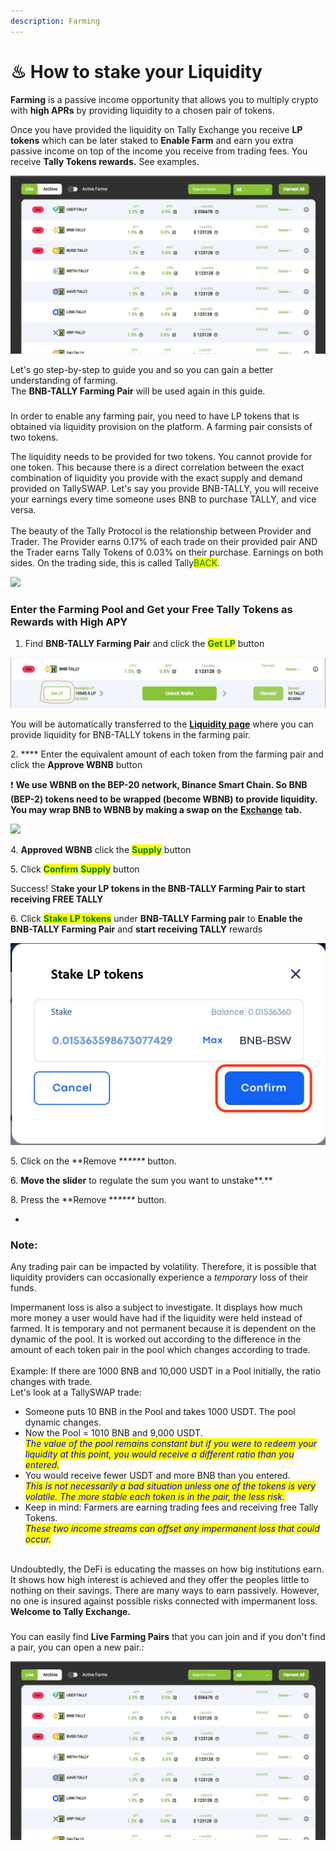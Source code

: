 ```yaml
---
description: Farming
---
```


# ♨ How to stake your Liquidity



**Farming** is a passive income opportunity that allows you to multiply crypto with **high APRs** by providing liquidity to a chosen pair of tokens.

Once you have provided the liquidity on Tally Exchange you receive **LP tokens** which can be later staked to **Enable Farm** and earn you extra passive income on top of the income you receive from trading fees.  You receive **Tally Tokens rewards.**  See examples.

![](<../.gitbook/assets/Farm page example.jpg>)

Let's go step-by-step to guide you and so you can gain a better understanding of farming.\
The **BNB-TALLY Farming Pair** will be used again in this guide.

### &#x20;<a href="#provide-liquidity-stake-lp-tokens-and-earn-bsw" id="provide-liquidity-stake-lp-tokens-and-earn-bsw"></a>

In order to enable any farming pair, you need to have LP tokens that is obtained via liquidity provision on the platform. A farming pair consists of two tokens.

The liquidity needs to be provided for two tokens.  You cannot provide for one token.  This because there is a direct correlation between the exact combination of liquidity you provide with the exact supply and demand provided on TallySWAP.  Let's say you provide BNB-TALLY, you will receive your earnings every time someone uses BNB to purchase TALLY, and vice versa.\
\
The beauty of the Tally Protocol is the relationship between Provider and Trader.  The Provider earns 0.17% of each trade on their provided pair AND the Trader earns Tally Tokens of 0.03% on their purchase.  Earnings on both sides.  On the trading side, this is called Tally<mark style="color:green;">BACK</mark>.&#x20;

![](<../.gitbook/assets/TallySWAP Gif for HomePage.gif>)

### Enter the Farming Pool and Get your Free Tally Tokens as Rewards with High APY

1. Find **BNB-TALLY Farming Pair** and click the <mark style="color:green;">**Get LP**</mark> button

![](<../.gitbook/assets/Get LP image for staking.jpg>)

You will be automatically transferred to the [**Liquidity page**](https://exchange.biswap.org/#/pool) where you can provide liquidity for BNB-TALLY tokens in the farming pair.

2\. **** Enter the equivalent amount of each token from the farming pair and click the **Approve WBNB** button

❗️ **We use WBNB on the BEP-20 network, Binance Smart Chain. So BNB (BEP-2) tokens need to be wrapped (become WBNB) to provide liquidity. You may wrap BNB to WBNB by making a swap on the** [**Exchange**](https://exchange.biswap.org/#/swap) **tab.**

![](https://lh3.googleusercontent.com/mcyP2T14KnzCqSvPBTHnf6ZnJH45u78JeNrW4diLKgPfDE6nQNgQVFBNtQFTjurc6mvBZThCUbAaWG1K79j4NetcoXswFO-s82fvvtVL-S69uyQiyVp16EA3hybRP4fXpy1Ncg76=s0)

4\.  **Approved WBNB** click the <mark style="color:green;">**Supply**</mark> button

5\. Click <mark style="color:green;">**Confirm**</mark> <mark style="color:green;"></mark><mark style="color:green;"></mark> <mark style="color:green;"></mark><mark style="color:green;">**Supply**</mark> button

Success! S**take your LP tokens in the BNB-TALLY Farming Pair to start receiving FREE TALLY**&#x20;

6\. Click <mark style="color:green;">**Stake LP tokens**</mark> under **BNB-TALLY Farming pair** to **Enable the  BNB-TALLY Farming Pair** and **start receiving TALLY** rewards

![](<../.gitbook/assets/Image 1 for Stake LiquidityScreenshot.jpg>)

5\. Click on the **Remove **_****_ button.

6\. **Move the slider** to regulate the sum you want to unstake**.**

8\. Press the **Remove **_****_ button.

*

### Note: <a href="#what-is-impermanent-loss" id="what-is-impermanent-loss"></a>

Any trading pair can be impacted by volatility. Therefore, it is possible that liquidity providers can occasionally experience a _temporary_ loss of their funds. &#x20;

Impermanent loss is also a subject to investigate.  It displays how much more money a user would have had if the liquidity were held instead of farmed.  It is temporary and not permanent because it is dependent on the dynamic of the pool.  It is worked out according to the difference in the amount of each token pair in the pool which changes according to trade.\
\
Example: If there are 1000 BNB and 10,000 USDT in a Pool initially, the ratio changes with trade.\
Let's look at a TallySWAP trade:

* Someone puts 10 BNB in the Pool and takes 1000 USDT.  The pool dynamic changes.
* Now the Pool = 1010 BNB and 9,000 USDT. \
  _<mark style="color:blue;">The value of the pool remains constant but if you were to redeem your liquidity at this point, you would receive a different ratio than you entered.</mark>_
* You would receive fewer USDT and more BNB than you entered.\
  _<mark style="color:blue;">This is not necessarily a bad situation unless one of the tokens is very volatile.  The more stable each token is in the pair, the less risk.</mark>_
* Keep in mind:  Farmers are earning trading fees and receiving free Tally Tokens.  \
  _<mark style="color:blue;">These two income streams can offset any impermanent loss that could occur.</mark>_

\
Undoubtedly, the DeFi is educating the masses on how big institutions earn.  It shows how high interest is achieved and they offer the peoples little to nothing on their savings.  There are many ways to earn passively.     However, no one is insured against possible risks connected with impermanent loss.  **Welcome to Tally Exchange.**

### &#x20;<a href="#where-to-find-live-and-archive-farms-on-biswap" id="where-to-find-live-and-archive-farms-on-biswap"></a>

You can easily find **Live Farming Pairs** that you can join and if you don't find a pair, you can open a new pair.:

![](<../.gitbook/assets/Farm page example.jpg>)

